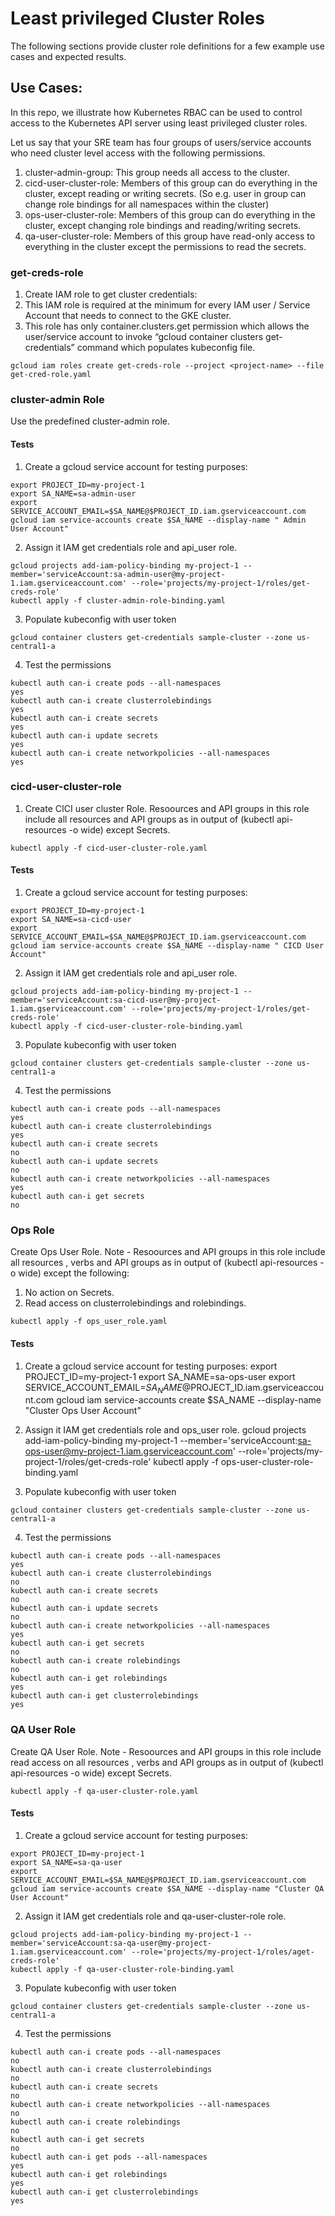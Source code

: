 
# Least privileged Cluster Roles
The following sections provide cluster role definitions for a few example use cases and expected results.

## Use Cases:

In this repo, we illustrate how Kubernetes RBAC can be used to control access to the Kubernetes API server using least privileged cluster roles.

Let us say that your SRE team has four groups of users/service accounts who need cluster level access with the following permissions.


1. cluster-admin-group: This group needs all access to the cluster.
2. cicd-user-cluster-role:  Members of this group can do everything in the cluster, except reading or writing secrets. (So e.g. user in group can change role bindings for all namespaces within the cluster)
3. ops-user-cluster-role: Members of this group can do everything in the cluster, except changing role bindings and reading/writing secrets.
4. qa-user-cluster-role: Members of this group have read-only access to everything in the cluster except the permissions to read the secrets.

### get-creds-role
1. Create IAM role to get cluster credentials:
2. This IAM role is required at the minimum for every IAM user / Service Account that needs to connect to the GKE cluster.
3. This role has only container.clusters.get permission which allows the user/service account to invoke “gcloud container clusters get-credentials” command which populates kubeconfig file.
```
gcloud iam roles create get-creds-role --project <project-name> --file get-cred-role.yaml
```

### cluster-admin Role

Use the predefined cluster-admin role.

#### Tests

1. Create a gcloud service account for testing purposes:
```
export PROJECT_ID=my-project-1
export SA_NAME=sa-admin-user
export SERVICE_ACCOUNT_EMAIL=$SA_NAME@$PROJECT_ID.iam.gserviceaccount.com
gcloud iam service-accounts create $SA_NAME --display-name " Admin User Account"
```

2. Assign it IAM get credentials role and api_user role.
```
gcloud projects add-iam-policy-binding my-project-1 --member='serviceAccount:sa-admin-user@my-project-1.iam.gserviceaccount.com' --role='projects/my-project-1/roles/get-creds-role'
kubectl apply -f cluster-admin-role-binding.yaml
```

3. Populate kubeconfig with user token
```
gcloud container clusters get-credentials sample-cluster --zone us-central1-a
```

4. Test the permissions
```
kubectl auth can-i create pods --all-namespaces
yes
kubectl auth can-i create clusterrolebindings
yes
kubectl auth can-i create secrets
yes
kubectl auth can-i update secrets
yes
kubectl auth can-i create networkpolicies --all-namespaces
yes
```

### cicd-user-cluster-role

1. Create CICI user cluster Role. Resoources and API groups in this role include all resources and API groups as in output of (kubectl api-resources -o wide) except Secrets.
```
kubectl apply -f cicd-user-cluster-role.yaml
```
#### Tests

1. Create a gcloud service account for testing purposes:
```
export PROJECT_ID=my-project-1
export SA_NAME=sa-cicd-user
export SERVICE_ACCOUNT_EMAIL=$SA_NAME@$PROJECT_ID.iam.gserviceaccount.com
gcloud iam service-accounts create $SA_NAME --display-name " CICD User Account"
```

2. Assign it IAM get credentials role and api_user role.
```
gcloud projects add-iam-policy-binding my-project-1 --member='serviceAccount:sa-cicd-user@my-project-1.iam.gserviceaccount.com' --role='projects/my-project-1/roles/get-creds-role'
kubectl apply -f cicd-user-cluster-role-binding.yaml
```

3. Populate kubeconfig with user token
```
gcloud container clusters get-credentials sample-cluster --zone us-central1-a
```

4. Test the permissions
```
kubectl auth can-i create pods --all-namespaces
yes
kubectl auth can-i create clusterrolebindings
yes
kubectl auth can-i create secrets
no
kubectl auth can-i update secrets
no
kubectl auth can-i create networkpolicies --all-namespaces
yes
kubectl auth can-i get secrets
no
```

### Ops  Role

Create Ops User Role.
Note - Resoources and API groups in this role include all resources , verbs and API groups as in output of (kubectl api-resources -o wide) except the following:
1. No action on Secrets.
2. Read access on clusterrolebindings and rolebindings.
```
kubectl apply -f ops_user_role.yaml
```
#### Tests

1. Create a gcloud service account for testing purposes:
export PROJECT_ID=my-project-1
export SA_NAME=sa-ops-user
export SERVICE_ACCOUNT_EMAIL=$SA_NAME@$PROJECT_ID.iam.gserviceaccount.com
gcloud iam service-accounts create $SA_NAME --display-name "Cluster Ops User Account"


2. Assign it IAM get credentials role and ops_user role.
gcloud projects add-iam-policy-binding my-project-1 --member='serviceAccount:sa-ops-user@my-project-1.iam.gserviceaccount.com' --role='projects/my-project-1/roles/get-creds-role'
kubectl apply -f ops-user-cluster-role-binding.yaml


3. Populate kubeconfig with user token
```
gcloud container clusters get-credentials sample-cluster --zone us-central1-a
```

4. Test the permissions
```
kubectl auth can-i create pods --all-namespaces
yes
kubectl auth can-i create clusterrolebindings
no
kubectl auth can-i create secrets
no
kubectl auth can-i update secrets
no
kubectl auth can-i create networkpolicies --all-namespaces
yes
kubectl auth can-i get secrets
no
kubectl auth can-i create rolebindings
no
kubectl auth can-i get rolebindings
yes
kubectl auth can-i get clusterrolebindings
yes
```

### QA User Role

Create QA User Role.
Note - Resoources and API groups in this role include read access on all resources , verbs and API groups as in output of (kubectl api-resources -o wide) except Secrets.
```
kubectl apply -f qa-user-cluster-role.yaml
```
#### Tests

1. Create a gcloud service account for testing purposes:
```
export PROJECT_ID=my-project-1
export SA_NAME=sa-qa-user
export SERVICE_ACCOUNT_EMAIL=$SA_NAME@$PROJECT_ID.iam.gserviceaccount.com
gcloud iam service-accounts create $SA_NAME --display-name "Cluster QA User Account"
```


2. Assign it IAM get credentials role and qa-user-cluster-role role.
```
gcloud projects add-iam-policy-binding my-project-1 --member='serviceAccount:sa-qa-user@my-project-1.iam.gserviceaccount.com' --role='projects/my-project-1/roles/aget-creds-role'
kubectl apply -f qa-user-cluster-role-binding.yaml
```

3. Populate kubeconfig with user token
```
gcloud container clusters get-credentials sample-cluster --zone us-central1-a
```

4. Test the permissions
```
kubectl auth can-i create pods --all-namespaces
no
kubectl auth can-i create clusterrolebindings
no
kubectl auth can-i create secrets
no
kubectl auth can-i create networkpolicies --all-namespaces
no
kubectl auth can-i create rolebindings
no
kubectl auth can-i get secrets
no
kubectl auth can-i get pods --all-namespaces
yes
kubectl auth can-i get rolebindings
yes
kubectl auth can-i get clusterrolebindings
yes
```
